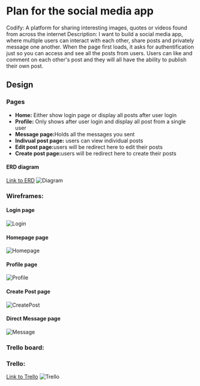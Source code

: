 <h1>Plan for the social media app</h1>
<p>Codify: A platform for sharing interesting images, quotes or videos found from across the internet  
Description: I want to build a social media app, where multiple users can interact with each other, share posts and privately message one another. When the page first loads, it asks for authentification just so you can access and see all the posts from users. Users can like and comment on each other's post and they will all have the ability to publish their own post.</p>

<h2>Design</h2>
<h3>Pages</h3>
<ul>
    <li><strong>Home:</strong> Either show login page or display all posts after user login</li>
    <li><strong>Profile:</strong> Only shows after user login and display all post from a single user</li>
    <li><strong>Message page:</strong>Holds all the messages you sent</li>
    <li><strong>Indivual post page:</strong> users can view individual posts</li>
    <li><strong>Edit post page:</strong>users will be redirect here to edit their posts</li>
    <li><strong>Create post page:</strong>users will be redirect here to create their posts</li>
</ul>

<h4>ERD diagram</h4>
<a href="https://lucid.app/lucidchart/b908b16e-e530-420f-8b43-b1dff566e7f3/edit?viewport_loc=-478%2C-21%2C3119%2C1558%2C6XbYu1LsVqS5&invitationId=inv_0f2410a2-f7dd-41b8-838f-9c2632d445eb"> Link to ERD</a>
<img src='./public/images/Diagram1.png' alt='Diagram'/>

<h3>Wireframes:</h3>
<h4>Login page</h4>
<img src='./public/images/Login.png' alt='Login'/>

<h4>Homepage page</h4>
<img src='./public/images/HomePage.png' alt='Homepage'/>

<h4>Profile page</h4>
<img src='./public/images/Profile.png' alt='Profile'/>

<h4>Create Post page</h4>
<img src='./public/images/CreatePost.png' alt='CreatePost'/>

<h4>Direct Message page</h4>
<img src='./public/images/Message.png' alt='Message'/>

<h3>Trello board:</h3>
<h3>Trello:</h3> <a href="https://trello.com/invite/b/UuHp0Lqr/ATTI5aff67f1eea6b810134fd20a0e325b31E1BA7F6C/simple-project-board"> Link to Trello</a>
<img src='./public/images/Trello.png' alt='Trello'/>


